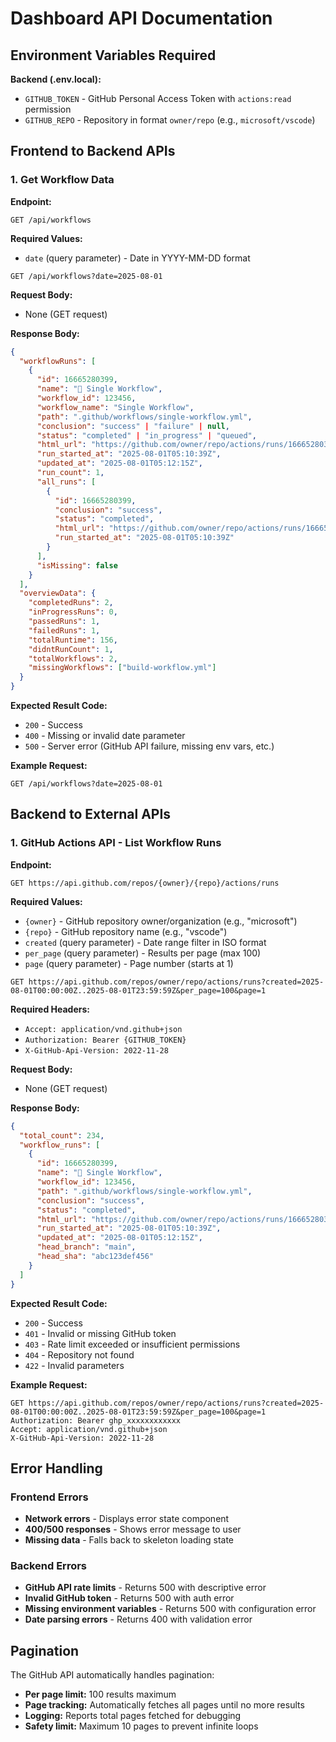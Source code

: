 # Dashboard API Documentation

## Environment Variables Required

**Backend (.env.local):**
- `GITHUB_TOKEN` - GitHub Personal Access Token with `actions:read` permission
- `GITHUB_REPO` - Repository in format `owner/repo` (e.g., `microsoft/vscode`)

## Frontend to Backend APIs

### 1. Get Workflow Data
**Endpoint:** 
```
GET /api/workflows
```

**Required Values:**
- `date` (query parameter) - Date in YYYY-MM-DD format

```
GET /api/workflows?date=2025-08-01
```

**Request Body:**
- None (GET request)

**Response Body:**
```json
{
  "workflowRuns": [
    {
      "id": 16665280399,
      "name": "🧪 Single Workflow",
      "workflow_id": 123456,
      "workflow_name": "Single Workflow",
      "path": ".github/workflows/single-workflow.yml",
      "conclusion": "success" | "failure" | null,
      "status": "completed" | "in_progress" | "queued",
      "html_url": "https://github.com/owner/repo/actions/runs/16665280399",
      "run_started_at": "2025-08-01T05:10:39Z",
      "updated_at": "2025-08-01T05:12:15Z",
      "run_count": 1,
      "all_runs": [
        {
          "id": 16665280399,
          "conclusion": "success",
          "status": "completed",
          "html_url": "https://github.com/owner/repo/actions/runs/16665280399",
          "run_started_at": "2025-08-01T05:10:39Z"
        }
      ],
      "isMissing": false
    }
  ],
  "overviewData": {
    "completedRuns": 2,
    "inProgressRuns": 0,
    "passedRuns": 1,
    "failedRuns": 1,
    "totalRuntime": 156,
    "didntRunCount": 1,
    "totalWorkflows": 2,
    "missingWorkflows": ["build-workflow.yml"]
  }
}
```

**Expected Result Code:** 
- `200` - Success
- `400` - Missing or invalid date parameter
- `500` - Server error (GitHub API failure, missing env vars, etc.)

**Example Request:**
```http
GET /api/workflows?date=2025-08-01
```

## Backend to External APIs

### 1. GitHub Actions API - List Workflow Runs
**Endpoint:** 
```
GET https://api.github.com/repos/{owner}/{repo}/actions/runs
```

**Required Values:**
- `{owner}` - GitHub repository owner/organization (e.g., "microsoft")
- `{repo}` - GitHub repository name (e.g., "vscode")
- `created` (query parameter) - Date range filter in ISO format
- `per_page` (query parameter) - Results per page (max 100)
- `page` (query parameter) - Page number (starts at 1)

```
GET https://api.github.com/repos/owner/repo/actions/runs?created=2025-08-01T00:00:00Z..2025-08-01T23:59:59Z&per_page=100&page=1
```

**Required Headers:**
- `Accept: application/vnd.github+json`
- `Authorization: Bearer {GITHUB_TOKEN}`
- `X-GitHub-Api-Version: 2022-11-28`

**Request Body:**
- None (GET request)

**Response Body:**
```json
{
  "total_count": 234,
  "workflow_runs": [
    {
      "id": 16665280399,
      "name": "🧪 Single Workflow",
      "workflow_id": 123456,
      "path": ".github/workflows/single-workflow.yml",
      "conclusion": "success",
      "status": "completed",
      "html_url": "https://github.com/owner/repo/actions/runs/16665280399",
      "run_started_at": "2025-08-01T05:10:39Z",
      "updated_at": "2025-08-01T05:12:15Z",
      "head_branch": "main",
      "head_sha": "abc123def456"
    }
  ]
}
```

**Expected Result Code:**
- `200` - Success
- `401` - Invalid or missing GitHub token
- `403` - Rate limit exceeded or insufficient permissions
- `404` - Repository not found
- `422` - Invalid parameters

**Example Request:**
```http
GET https://api.github.com/repos/owner/repo/actions/runs?created=2025-08-01T00:00:00Z..2025-08-01T23:59:59Z&per_page=100&page=1
Authorization: Bearer ghp_xxxxxxxxxxxx
Accept: application/vnd.github+json
X-GitHub-Api-Version: 2022-11-28
```

## Error Handling

### Frontend Errors
- **Network errors** - Displays error state component
- **400/500 responses** - Shows error message to user
- **Missing data** - Falls back to skeleton loading state

### Backend Errors
- **GitHub API rate limits** - Returns 500 with descriptive error
- **Invalid GitHub token** - Returns 500 with auth error
- **Missing environment variables** - Returns 500 with configuration error
- **Date parsing errors** - Returns 400 with validation error

## Pagination

The GitHub API automatically handles pagination:
- **Per page limit:** 100 results maximum
- **Page tracking:** Automatically fetches all pages until no more results
- **Logging:** Reports total pages fetched for debugging
- **Safety limit:** Maximum 10 pages to prevent infinite loops
